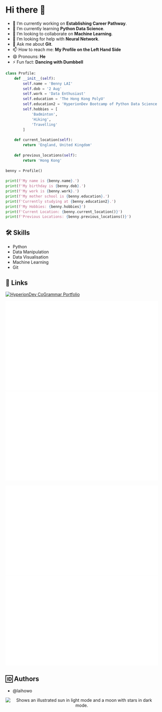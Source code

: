 # Hi there 👋

- 🔭 I’m currently working on **Establishing Career Pathway**.
- 🌱 I’m currently learning **Python Data Science**.
- 👯 I’m looking to collaborate on **Machine Learning**.
- 🤔 I’m looking for help with **Neural Network**.
- 💬 Ask me about **Git**.
- 📫 How to reach me: **My Profile on the Left Hand Side**
- 😄 Pronouns: **He**
- ⚡ Fun fact: **Dancing with Dumbbell**

```python
class Profile:
    def __init__(self):
        self.name = 'Benny LAI'
        self.dob = '2 Aug'
        self.work = 'Data Enthusiast'
        self.education = 'The Hong Kong PolyU'
        self.education2 = 'HyperionDev Bootcamp of Python Data Science'
        self.hobbies = [
            'Badminton',
            'Hiking',
            'Travelling'
        ]

    def current_location(self):
        return 'England, United Kingdom'

    def previous_locations(self):
        return 'Hong Kong'

benny = Profile()

print(f'My name is {benny.name}.')
print(f'My birthday is {benny.dob}.')
print(f'My work is {benny.work}.')
print(f'My mother school is {benny.education}.')
print(f'Currently studying at {benny.education2}.')
print(f'My Hobbies: {benny.hobbies}')
print(f'Current Location: {benny.current_location()}')
print(f'Previous Locations: {benny.previous_locations()}')
```

## 🛠 Skills
* Python 
* Data Manipulation
* Data Visualisation
* Machine Learning
* Git

## 🔗 Links
[![HyperionDev CoGrammar Portfolio](https://img.shields.io/badge/my_portfolio-000?style=for-the-badge&logo=ko-fi&logoColor=white)](https://www.hyperiondev.com/portfolio/206190/)

![](https://raw.githubusercontent.com/laihowo/github-stats/master/generated/overview.svg#gh-light-mode-only)
![](https://raw.githubusercontent.com/laihowo/github-stats/master/generated/languages.svg#gh-light-mode-only)

![](https://raw.githubusercontent.com/laihowo/github-stats/master/generated/overview.svg#gh-dark-mode-only)
![](https://raw.githubusercontent.com/laihowo/github-stats/master/generated/languages.svg#gh-dark-mode-only)

## 🆔 Authors
- @laihowo

<p align="center">
    <picture >
      <source media="(prefers-color-scheme: dark)" srcset="https://user-images.githubusercontent.com/25423296/163456776-7f95b81a-f1ed-45f7-b7ab-8fa810d529fa.png">
      <source media="(prefers-color-scheme: light)" srcset="https://user-images.githubusercontent.com/25423296/163456779-a8556205-d0a5-45e2-ac17-42d089e3c3f8.png">
      <img alt="Shows an illustrated sun in light mode and a moon with stars in dark mode." src="https://user-images.githubusercontent.com/25423296/163456779-a8556205-d0a5-45e2-ac17-42d089e3c3f8.png" width="20%">
    </picture>
</p>
